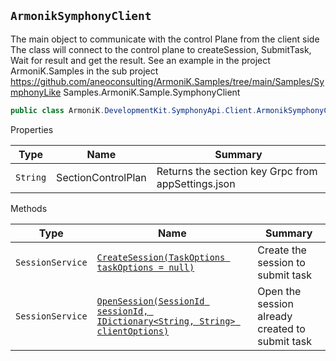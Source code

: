 ## `ArmonikSymphonyClient`

The main object to communicate with the control Plane from the client side  The class will connect to the control plane to createSession, SubmitTask,  Wait for result and get the result.  See an example in the project ArmoniK.Samples in the sub project  https://github.com/aneoconsulting/ArmoniK.Samples/tree/main/Samples/SymphonyLike  Samples.ArmoniK.Sample.SymphonyClient
```csharp
public class ArmoniK.DevelopmentKit.SymphonyApi.Client.ArmonikSymphonyClient

```

Properties

| Type | Name | Summary |
| --- | --- | --- |
| `String`|SectionControlPlan|Returns the section key Grpc from appSettings.json|

Methods

| Type | Name | Summary |
| --- | --- | --- |
| `SessionService`|[`CreateSession(TaskOptions taskOptions = null)`](ArmoniK.DevelopmentKit.SymphonyApi.Client_methods.md#sessionservice-createsessiontaskoptions-taskoptions--null)|Create the session to submit task|
| `SessionService`|[`OpenSession(SessionId sessionId, IDictionary<String, String> clientOptions)`](ArmoniK.DevelopmentKit.SymphonyApi.Client_methods.md#sessionservice-opensessionsessionid-sessionid-idictionarystring-string-clientoptions)|Open the session already created to submit task|

